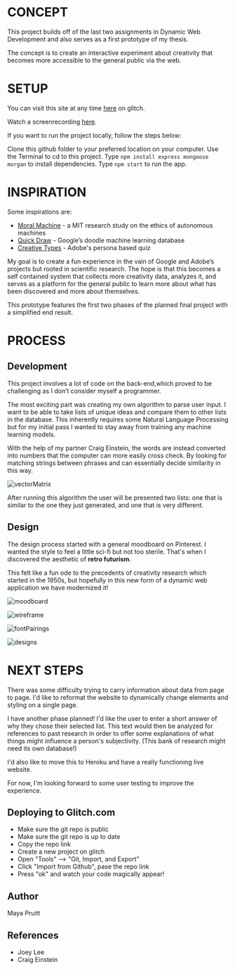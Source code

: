 # CONCEPT 

This project builds off of the last two assignments in Dynamic Web Development and also serves as a first prototype of my thesis. 

The concept is to create an interactive experiment about creativity that becomes more accessible to the general public via the web. 

# SETUP

You can visit this site at any time [here](https://180v1.glitch.me) on glitch.

Watch a screenrecording [here](https://vimeo.com/400029799).

If you want to run the project locally, follow the steps below:

Clone this github folder to your preferred location on your computer.
Use the Terminal to cd to this project.
Type ```npm install express mongoose morgan``` to install dependencies. 
Type ```npm start``` to run the app. 

# INSPIRATION

Some inspirations are: 
* [Moral Machine](http://moralmachine.mit.edu) - a MIT research study on the ethics of autonomous machines 
* [Quick Draw](https://quickdraw.withgoogle.com) - Google’s doodle machine learning database 
* [Creative Types](https://mycreativetype.com) - Adobe's persona based quiz

My goal is to create a fun experience in the vain of Google and Adobe’s projects but rooted in scientific research. The hope is that this becomes a self contained system that collects more creativity data, analyzes it, and serves as a platform for the general public to learn more about what has been discovered and more about themselves. 

This prototype features the first two phases of the planned final project with a simplified end result. 

# PROCESS

## Development

This project involves a lot of code on the back-end,which proved to be challenging as I don’t consider myself a programmer. 

The most exciting part was creating my own algorithm to parse user input. I want to be able to take lists of unique ideas and compare them to other lists in the database. This inherently requires some Natural Language Processing but for my initial pass I wanted to stay away from training any machine learning models. 

With the help of my partner Craig Einstein, the words are instead converted into numbers that the computer can more easily cross check. By looking for matching strings between phrases and can essentially decide similarity in this way. 

![vectorMatrix](https://github.com/mayapruitt/Thesis_2020/blob/master/readme_photos/matrix%20of%20vectors%20.JPG)

After running this algorithm the user will be presented two lists: one that is similar to the one they just generated, and one that is very different. 



## Design

The design process started with a general moodboard on Pinterest. I wanted the style to feel a little sci-fi but not too sterile. That's when I discovered the aesthetic of <b>retro futurism</b>. 

This felt like a fun ode to the precedents of creativity research which started in the 1950s, but hopefully in this new form of a dynamic web application we have modernized it!

![moodboard](https://github.com/mayapruitt/Thesis_2020/blob/master/readme_photos/thesis_moodboard.png)

![wireframe](https://github.com/mayapruitt/Thesis_2020/blob/master/readme_photos/thesis_wireframe.png)

![fontPairings](https://github.com/mayapruitt/Thesis_2020/blob/master/readme_photos/fontPairings.png)

![designs](https://github.com/mayapruitt/Thesis_2020/blob/master/readme_photos/thesis_designv1.png)

# NEXT STEPS

There was some difficulty trying to carry information about data from page to page. I'd like to reformat the website to dynamically change elements and styling on a single page. 

I have another phase planned! I'd like the user to enter a short answer of why they chose their selected list. This text would then be analyzed for references to past research in order to offer some explanations of what things might influence a person's subjectivity. (This bank of research might need its own database!)

I'd also like to move this to Heroku and have a really functioning live website. 

For now, I'm looking forward to some user testing to improve the experience. 

## Deploying to Glitch.com

- Make sure the git repo is public
- Make sure the git repo is up to date
- Copy the repo link
- Create a new project on glitch
- Open "Tools" --> "Git, Import, and Export"
- Click "Import from Github", pase the repo link
- Press "ok" and watch your code magically appear!

## Author

Maya Pruitt

## References 

* Joey Lee 
* Craig Einstein 







